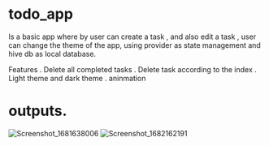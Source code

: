 # todo_app
 Is a basic app where by user can create a task , and also edit a task , user can change the theme of the app, using provider as state management and hive db as local database. 
 
 Features
 . Delete all completed tasks
 . Delete task according to the index
 . Light theme and dark theme
 . aninmation

# outputs.

![Screenshot_1681638006](https://user-images.githubusercontent.com/103682112/233781062-82bee64e-ed3e-41f7-aa08-9a3b8de9d02f.png)  ![Screenshot_1682162191](https://user-images.githubusercontent.com/103682112/233781073-e23d0d5a-fc2c-4fa0-8e97-a504575af44d.png)


